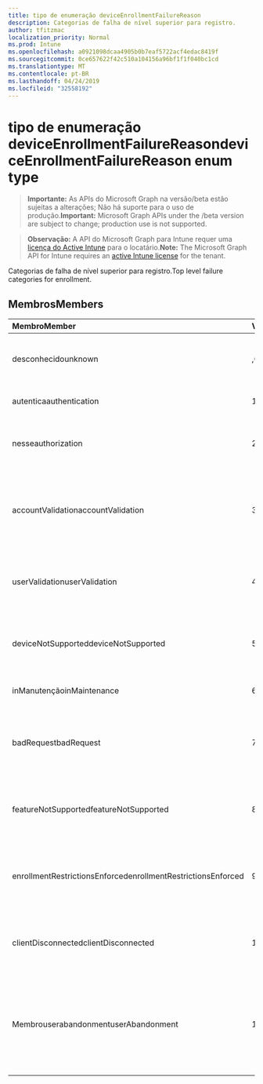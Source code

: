 ```yaml
---
title: tipo de enumeração deviceEnrollmentFailureReason
description: Categorias de falha de nível superior para registro.
author: tfitzmac
localization_priority: Normal
ms.prod: Intune
ms.openlocfilehash: a0921098dcaa4905b0b7eaf5722acf4edac8419f
ms.sourcegitcommit: 0ce657622f42c510a104156a96bf1f1f040bc1cd
ms.translationtype: MT
ms.contentlocale: pt-BR
ms.lasthandoff: 04/24/2019
ms.locfileid: "32558192"
---
```

# <a name="deviceenrollmentfailurereason-enum-type"></a><span data-ttu-id="b7cd9-103">tipo de enumeração deviceEnrollmentFailureReason</span><span class="sxs-lookup"><span data-stu-id="b7cd9-103">deviceEnrollmentFailureReason enum type</span></span>

> <span data-ttu-id="b7cd9-104">**Importante:** As APIs do Microsoft Graph na versão/beta estão sujeitas a alterações; Não há suporte para o uso de produção.</span><span class="sxs-lookup"><span data-stu-id="b7cd9-104">**Important:** Microsoft Graph APIs under the /beta version are subject to change; production use is not supported.</span></span>

> <span data-ttu-id="b7cd9-105">**Observação:** A API do Microsoft Graph para Intune requer uma [licença do Active Intune](https://go.microsoft.com/fwlink/?linkid=839381) para o locatário.</span><span class="sxs-lookup"><span data-stu-id="b7cd9-105">**Note:** The Microsoft Graph API for Intune requires an [active Intune license](https://go.microsoft.com/fwlink/?linkid=839381) for the tenant.</span></span>

<span data-ttu-id="b7cd9-106">Categorias de falha de nível superior para registro.</span><span class="sxs-lookup"><span data-stu-id="b7cd9-106">Top level failure categories for enrollment.</span></span>

## <a name="members"></a><span data-ttu-id="b7cd9-107">Membros</span><span class="sxs-lookup"><span data-stu-id="b7cd9-107">Members</span></span>
|<span data-ttu-id="b7cd9-108">Membro</span><span class="sxs-lookup"><span data-stu-id="b7cd9-108">Member</span></span>|<span data-ttu-id="b7cd9-109">Valor</span><span class="sxs-lookup"><span data-stu-id="b7cd9-109">Value</span></span>|<span data-ttu-id="b7cd9-110">Descrição</span><span class="sxs-lookup"><span data-stu-id="b7cd9-110">Description</span></span>|
|:---|:---|:---|
|<span data-ttu-id="b7cd9-111">desconhecido</span><span class="sxs-lookup"><span data-stu-id="b7cd9-111">unknown</span></span>|<span data-ttu-id="b7cd9-112">,0</span><span class="sxs-lookup"><span data-stu-id="b7cd9-112">0</span></span>|<span data-ttu-id="b7cd9-113">O valor padrão, motivo da falha é desconhecido.</span><span class="sxs-lookup"><span data-stu-id="b7cd9-113">Default value, failure reason is unknown.</span></span>|
|<span data-ttu-id="b7cd9-114">autentica</span><span class="sxs-lookup"><span data-stu-id="b7cd9-114">authentication</span></span>|<span data-ttu-id="b7cd9-115">1 </span><span class="sxs-lookup"><span data-stu-id="b7cd9-115">1</span></span>|<span data-ttu-id="b7cd9-116">Falha de autenticação</span><span class="sxs-lookup"><span data-stu-id="b7cd9-116">Authentication failed</span></span>|
|<span data-ttu-id="b7cd9-117">nesse</span><span class="sxs-lookup"><span data-stu-id="b7cd9-117">authorization</span></span>|<span data-ttu-id="b7cd9-118">2 </span><span class="sxs-lookup"><span data-stu-id="b7cd9-118">2</span></span>|<span data-ttu-id="b7cd9-119">A chamada foi autenticada, mas não está autorizada a se inscrever.</span><span class="sxs-lookup"><span data-stu-id="b7cd9-119">Call was authenticated, but not authorized to enroll.</span></span>|
|<span data-ttu-id="b7cd9-120">accountValidation</span><span class="sxs-lookup"><span data-stu-id="b7cd9-120">accountValidation</span></span>|<span data-ttu-id="b7cd9-121">3 </span><span class="sxs-lookup"><span data-stu-id="b7cd9-121">3</span></span>|<span data-ttu-id="b7cd9-122">Falha ao validar a conta para registro.</span><span class="sxs-lookup"><span data-stu-id="b7cd9-122">Failed to validate the account for enrollment.</span></span> <span data-ttu-id="b7cd9-123">(Conta bloqueada, registro não habilitado)</span><span class="sxs-lookup"><span data-stu-id="b7cd9-123">(Account blocked, enrollment not enabled)</span></span>|
|<span data-ttu-id="b7cd9-124">userValidation</span><span class="sxs-lookup"><span data-stu-id="b7cd9-124">userValidation</span></span>|<span data-ttu-id="b7cd9-125">4 </span><span class="sxs-lookup"><span data-stu-id="b7cd9-125">4</span></span>|<span data-ttu-id="b7cd9-126">Não foi possível validar o usuário.</span><span class="sxs-lookup"><span data-stu-id="b7cd9-126">User could not be validated.</span></span> <span data-ttu-id="b7cd9-127">(O usuário não existe, licença ausente)</span><span class="sxs-lookup"><span data-stu-id="b7cd9-127">(User does not exist, missing license)</span></span>|
|<span data-ttu-id="b7cd9-128">deviceNotSupported</span><span class="sxs-lookup"><span data-stu-id="b7cd9-128">deviceNotSupported</span></span>|<span data-ttu-id="b7cd9-129">5 </span><span class="sxs-lookup"><span data-stu-id="b7cd9-129">5</span></span>|<span data-ttu-id="b7cd9-130">O dispositivo não tem suporte para gerenciamento de dispositivos móveis.</span><span class="sxs-lookup"><span data-stu-id="b7cd9-130">Device is not supported for mobile device management.</span></span>|
|<span data-ttu-id="b7cd9-131">inManutenção</span><span class="sxs-lookup"><span data-stu-id="b7cd9-131">inMaintenance</span></span>|<span data-ttu-id="b7cd9-132">6 </span><span class="sxs-lookup"><span data-stu-id="b7cd9-132">6</span></span>|<span data-ttu-id="b7cd9-133">A conta está em manutenção.</span><span class="sxs-lookup"><span data-stu-id="b7cd9-133">Account is in maintenance.</span></span>|
|<span data-ttu-id="b7cd9-134">badRequest</span><span class="sxs-lookup"><span data-stu-id="b7cd9-134">badRequest</span></span>|<span data-ttu-id="b7cd9-135">7 </span><span class="sxs-lookup"><span data-stu-id="b7cd9-135">7</span></span>|<span data-ttu-id="b7cd9-136">O cliente enviou uma solicitação que não é compreendida/suportada pelo serviço.</span><span class="sxs-lookup"><span data-stu-id="b7cd9-136">Client sent a request that is not understood/supported by the service.</span></span>|
|<span data-ttu-id="b7cd9-137">featureNotSupported</span><span class="sxs-lookup"><span data-stu-id="b7cd9-137">featureNotSupported</span></span>|<span data-ttu-id="b7cd9-138">8 </span><span class="sxs-lookup"><span data-stu-id="b7cd9-138">8</span></span>|<span data-ttu-id="b7cd9-139">Não há suporte para os recursos usados por este registro para esta conta.</span><span class="sxs-lookup"><span data-stu-id="b7cd9-139">Feature(s) used by this enrollment are not supported for this account.</span></span>|
|<span data-ttu-id="b7cd9-140">enrollmentRestrictionsEnforced</span><span class="sxs-lookup"><span data-stu-id="b7cd9-140">enrollmentRestrictionsEnforced</span></span>|<span data-ttu-id="b7cd9-141">9 </span><span class="sxs-lookup"><span data-stu-id="b7cd9-141">9</span></span>|<span data-ttu-id="b7cd9-142">As restrições de registro configuradas pelo administrador bloquearam esse registro.</span><span class="sxs-lookup"><span data-stu-id="b7cd9-142">Enrollment restrictions configured by admin blocked this enrollment.</span></span>|
|<span data-ttu-id="b7cd9-143">clientDisconnected</span><span class="sxs-lookup"><span data-stu-id="b7cd9-143">clientDisconnected</span></span>|<span data-ttu-id="b7cd9-144">10 </span><span class="sxs-lookup"><span data-stu-id="b7cd9-144">10</span></span>|<span data-ttu-id="b7cd9-145">O cliente esgotou o tempo limite ou o registro foi anulado pelo enduser.</span><span class="sxs-lookup"><span data-stu-id="b7cd9-145">Client timed out or enrollment was aborted by enduser.</span></span>|
|<span data-ttu-id="b7cd9-146">Membrouserabandonment</span><span class="sxs-lookup"><span data-stu-id="b7cd9-146">userAbandonment</span></span>|<span data-ttu-id="b7cd9-147">11 </span><span class="sxs-lookup"><span data-stu-id="b7cd9-147">11</span></span>|<span data-ttu-id="b7cd9-148">O registro foi abandonado pelo enduser.</span><span class="sxs-lookup"><span data-stu-id="b7cd9-148">Enrollment was abandoned by enduser.</span></span> <span data-ttu-id="b7cd9-149">(Enduser Started onboard, mas não conseguiu concluí-la na forma oportuna)</span><span class="sxs-lookup"><span data-stu-id="b7cd9-149">(Enduser started onboarding but failed to complete it in timely manner)</span></span>|



